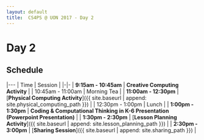 ```yaml
---
layout: default
title:  CS4PS @ UON 2017 - Day 2
---
```


# Day 2

## Schedule

|---
| Time | Session |
|-|-
| **9:15am - 10:45am** | **Creative Computing Activity** <!-- [**Creative Computing Activity**]({{ site.baseurl | append: site.creative_computing_path }}) -->  |
| 10:45am - 11:00am | Morning Tea | 
| **11:00am - 12:30pm** | [**Physical Computing Activity**]({{ site.baseurl | append: site.physical_computing_path }}) | 
| 12:30pm - 1:00pm | Lunch |
| **1:00pm - 1:30pm** | **Coding & Computational Thinking in K-6 Presentation (Powerpoint Presentation)** |
| **1:30pm - 2:30pm** | [**Lesson Planning Activity**]({{ site.baseurl | append: site.lesson_planning_path }}) |
| **2:30pm - 3:00pm** | [**Sharing Session**]({{ site.baseurl | append: site.sharing_path }}) |
